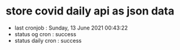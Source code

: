 # store covid daily api as json data

- last cronjob : Sunday, 13 June 2021 00:43:22
- status og cron : success
- status daily cron : success
      
      